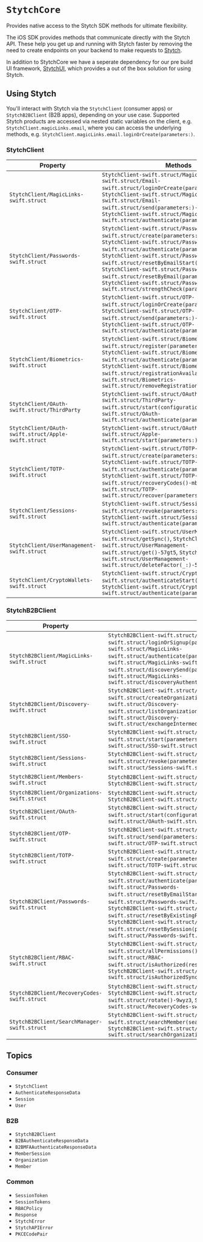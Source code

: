 #  ``StytchCore``

Provides native access to the Stytch SDK methods for ultimate flexibility.

The iOS SDK provides methods that communicate directly with the Stytch API. These help you get up and running with Stytch faster by removing the need to create endpoints on your backend to make requests to [Stytch](https://stytch.com).

In addition to StytchCore we have a seperate dependency for our pre build UI framework, [StytchUI](https://stytchauth.github.io/stytch-ios/latest/StytchUI/documentation/stytchui/), which provides a out of the box solution for using Stytch. 

## Using Stytch

You'll interact with Stytch via the ``StytchClient`` (consumer apps) or ``StytchB2BClient`` (B2B apps), depending on your use case. Supported Stytch products are accessed via nested static variables on the client, e.g. `StytchClient.magicLinks.email`, where you can access the underlying methods, e.g. `StytchClient.magicLinks.email.loginOrCreate(parameters:)`.

### StytchClient

Property | Methods
--- | ---
``StytchClient/MagicLinks-swift.struct`` | ``StytchClient-swift.struct/MagicLinks-swift.struct/Email-swift.struct/loginOrCreate(parameters:)-9n8i5``, ``StytchClient-swift.struct/MagicLinks-swift.struct/Email-swift.struct/send(parameters:)-2i2l1``, ``StytchClient-swift.struct/MagicLinks-swift.struct/authenticate(parameters:)-27v6k``
``StytchClient/Passwords-swift.struct`` | ``StytchClient-swift.struct/Passwords-swift.struct/create(parameters:)-3gtlz``, ``StytchClient-swift.struct/Passwords-swift.struct/authenticate(parameters:)-9xbzg``, ``StytchClient-swift.struct/Passwords-swift.struct/resetByEmailStart(parameters:)-4xpf9``, ``StytchClient-swift.struct/Passwords-swift.struct/resetByEmail(parameters:)-79mm8``, ``StytchClient-swift.struct/Passwords-swift.struct/strengthCheck(parameters:)-1d3s7``
``StytchClient/OTP-swift.struct`` | ``StytchClient-swift.struct/OTP-swift.struct/loginOrCreate(parameters:)-c61b``, ``StytchClient-swift.struct/OTP-swift.struct/send(parameters:)-3xcc9``, ``StytchClient-swift.struct/OTP-swift.struct/authenticate(parameters:)-5ums0``
``StytchClient/Biometrics-swift.struct`` | ``StytchClient-swift.struct/Biometrics-swift.struct/register(parameters:)-m8w7``, ``StytchClient-swift.struct/Biometrics-swift.struct/authenticate(parameters:)-8ycmb``, ``StytchClient-swift.struct/Biometrics-swift.struct/registrationAvailable``, ``StytchClient-swift.struct/Biometrics-swift.struct/removeRegistration()-7a8j9``
``StytchClient/OAuth-swift.struct/ThirdParty`` | ``StytchClient-swift.struct/OAuth-swift.struct/ThirdParty-swift.struct/start(configuration:)``, ``StytchClient-swift.struct/OAuth-swift.struct/authenticate(parameters:)-3tjwd``
``StytchClient/OAuth-swift.struct/Apple-swift.struct`` | ``StytchClient-swift.struct/OAuth-swift.struct/Apple-swift.struct/start(parameters:)-5rxqg``
``StytchClient/TOTP-swift.struct`` | ``StytchClient-swift.struct/TOTP-swift.struct/create(parameters:)-437r4``, ``StytchClient-swift.struct/TOTP-swift.struct/authenticate(parameters:)-2ck6w``, ``StytchClient-swift.struct/TOTP-swift.struct/recoveryCodes()-mbxc``, ``StytchClient-swift.struct/TOTP-swift.struct/recover(parameters:)-9swfk``
``StytchClient/Sessions-swift.struct`` | ``StytchClient-swift.struct/Sessions-swift.struct/revoke(parameters:)-7lw27``, ``StytchClient-swift.struct/Sessions-swift.struct/authenticate(parameters:)-7gegg``
``StytchClient/UserManagement-swift.struct`` | ``StytchClient-swift.struct/UserManagement-swift.struct/getSync()``, ``StytchClient-swift.struct/UserManagement-swift.struct/get()-57gt5``, ``StytchClient-swift.struct/UserManagement-swift.struct/deleteFactor(_:)-5nh6h``
``StytchClient/CryptoWallets-swift.struct`` | ``StytchClient-swift.struct/CryptoWallets-swift.struct/authenticateStart(parameters:)-23wt7``, ``StytchClient-swift.struct/CryptoWallets-swift.struct/authenticate(parameters:)-8ea9t``

### StytchB2BClient

Property | Methods
--- | ---
``StytchB2BClient/MagicLinks-swift.struct`` | ``StytchB2BClient-swift.struct/MagicLinks-swift.struct/Email-swift.struct/loginOrSignup(parameters:)-6rrup``, ``StytchB2BClient-swift.struct/MagicLinks-swift.struct/authenticate(parameters:)-9bkrj``, ``StytchB2BClient-swift.struct/MagicLinks-swift.struct/Email-swift.struct/discoverySend(parameters:)-1opgc``, ``StytchB2BClient-swift.struct/MagicLinks-swift.struct/discoveryAuthenticate(parameters:)-4vo9v``
``StytchB2BClient/Discovery-swift.struct`` | ``StytchB2BClient-swift.struct/Discovery-swift.struct/createOrganization(parameters:)-7hypb``, ``StytchB2BClient-swift.struct/Discovery-swift.struct/listOrganizations(parameters:)-4yarj``, ``StytchB2BClient-swift.struct/Discovery-swift.struct/exchangeIntermediateSession(parameters:)-8uvs8``
``StytchB2BClient/SSO-swift.struct`` | ``StytchB2BClient-swift.struct/SSO-swift.struct/start(parameters:)-6ik51``, ``StytchB2BClient-swift.struct/SSO-swift.struct/authenticate(parameters:)-1ncp1``
``StytchB2BClient/Sessions-swift.struct`` | ``StytchB2BClient-swift.struct/Sessions-swift.struct/revoke(parameters:)-7lw27``, ``StytchB2BClient-swift.struct/Sessions-swift.struct/authenticate(parameters:)-7gegg``
``StytchB2BClient/Members-swift.struct`` | ``StytchB2BClient-swift.struct/Members-swift.struct/getSync()``, ``StytchB2BClient-swift.struct/Members-swift.struct/get()-7fdhf``
``StytchB2BClient/Organizations-swift.struct`` | ``StytchB2BClient-swift.struct/Organizations-swift.struct/getSync()``, ``StytchB2BClient-swift.struct/Organizations-swift.struct/get()-2esfw``
``StytchB2BClient/OAuth-swift.struct`` | ``StytchB2BClient-swift.struct/OAuth-swift.struct/ThirdParty-swift.struct/start(configuration:)``, ``StytchB2BClient-swift.struct/OAuth-swift.struct/authenticate(parameters:)-80abl``
``StytchB2BClient/OTP-swift.struct`` | ``StytchB2BClient-swift.struct/OTP-swift.struct/send(parameters:)-3xcc9``, ``StytchB2BClient-swift.struct/OTP-swift.struct/authenticate(parameters:)-5ums0``
``StytchB2BClient/TOTP-swift.struct`` | ``StytchB2BClient-swift.struct/TOTP-swift.struct/create(parameters:)-437r4``, ``StytchB2BClient-swift.struct/TOTP-swift.struct/authenticate(parameters:)-2ck6w``
``StytchB2BClient/Passwords-swift.struct`` | ``StytchB2BClient-swift.struct/Passwords-swift.struct/authenticate(parameters:)-63kup``, ``StytchB2BClient-swift.struct/Passwords-swift.struct/resetByEmailStart(parameters:)-24ggc``, ``StytchB2BClient-swift.struct/Passwords-swift.struct/resetByEmail(parameters:)-6r4gk``, ``StytchB2BClient-swift.struct/Passwords-swift.struct/resetByExistingPassword(parameters:)-2ju8w``, ``StytchB2BClient-swift.struct/Passwords-swift.struct/resetBySession(parameters:)-834cf``, ``StytchB2BClient-swift.struct/Passwords-swift.struct/strengthCheck(parameters:)-4uctk``
``StytchB2BClient/RBAC-swift.struct`` | ``StytchB2BClient-swift.struct/RBAC-swift.struct/allPermissions()-89p7d``, ``StytchB2BClient-swift.struct/RBAC-swift.struct/isAuthorized(resourceId:action:)-3qmjb``, ``StytchB2BClient-swift.struct/RBAC-swift.struct/isAuthorizedSync(resourceId:action:)``
``StytchB2BClient/RecoveryCodes-swift.struct`` | ``StytchB2BClient-swift.struct/RecoveryCodes-swift.struct/get()-1dlsm``, ``StytchB2BClient-swift.struct/RecoveryCodes-swift.struct/rotate()-9wyz3``, ``StytchB2BClient-swift.struct/RecoveryCodes-swift.struct/recover(parameters:)-7r6fr``
``StytchB2BClient/SearchManager-swift.struct`` | ``StytchB2BClient-swift.struct/SearchManager-swift.struct/searchMember(searchMemberParameters:)-9nw94``, ``StytchB2BClient-swift.struct/SearchManager-swift.struct/searchOrganization(searchOrganizationParameters:)-2a7yp``


## Topics

### Consumer

- ``StytchClient``
- ``AuthenticateResponseData``
- ``Session``
- ``User``

### B2B

- ``StytchB2BClient``
- ``B2BAuthenticateResponseData``
- ``B2BMFAAuthenticateResponseData``
- ``MemberSession``
- ``Organization``
- ``Member``

### Common

- ``SessionToken``
- ``SessionTokens``
- ``RBACPolicy``
- ``Response``
- ``StytchError``
- ``StytchAPIError``
- ``PKCECodePair``

